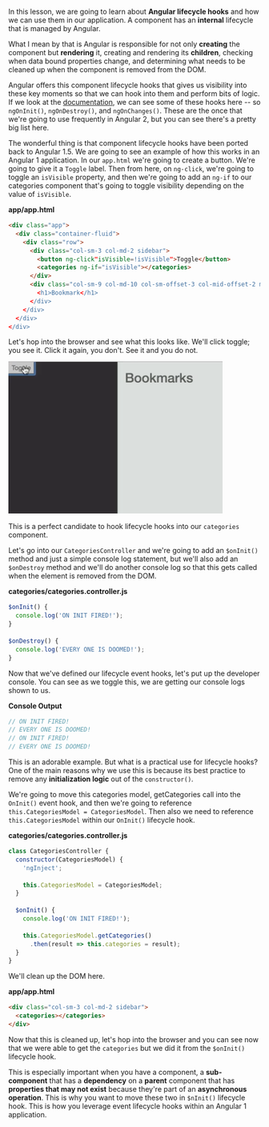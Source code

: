 In this lesson, we are going to learn about **Angular lifecycle hooks** and how we can use them in our application. A component has an **internal** lifecycle that is managed by Angular.

What I mean by that is Angular is responsible for not only **creating** the component but **rendering** it, creating and rendering its **children**, checking when data bound properties change, and determining what needs to be cleaned up when the component is removed from the DOM.

Angular offers this component lifecycle hooks that gives us visibility into these key moments so that we can hook into them and perform bits of logic. If we look at the [documentation](https://angular.io/docs/ts/latest/guide/lifecycle-hooks.html#!#hooks-overview), we can see some of these hooks here -- so `ngOnInit()`, `ngOnDestroy()`, and `ngOnChanges()`. These are the once that we're going to use frequently in Angular 2, but you can see there's a pretty big list here.

The wonderful thing is that component lifecycle hooks have been ported back to Angular 1.5. We are going to see an example of how this works in an Angular 1 application. In our `app.html` we're going to create a button. We're going to give it a `Toggle` label. Then from here, on `ng-click`, we're going to toggle an `isVisible` property, and then we're going to add an `ng-if` to our categories component that's going to toggle visibility depending on the value of `isVisible`.

**app/app.html**
```html
<div class="app">
  <div class="container-fluid">
    <div class="row">
      <div class="col-sm-3 col-md-2 sidebar">
        <button ng-click"isVisible=!isVisible">Toggle</button>
        <categories ng-if="isVisible"></categories>
      </div>
      <div class="col-sm-9 col-md-10 col-sm-offset-3 col-mid-offset-2 main>
        <h1>Bookmark</h1>
      </div>
    </div>
  </div>
</div>
```
Let's hop into the browser and see what this looks like. We'll click toggle; you see it. Click it again, you don't. See it and you do not. 

![Toggled Visibility](../images/angular-1-x-initialize-angular-components-with-lifecycle-hooks-toggled-visibility.png)

This is a perfect candidate to hook lifecycle hooks into our `categories` component.

Let's go into our `CategoriesController` and we're going to add an `$onInit()` method and just a simple console log statement, but we'll also add an `$onDestroy` method and we'll do another console log so that this gets called when the element is removed from the DOM.

**categories/categories.controller.js**
```javascript
$onInit() {
  console.log('ON INIT FIRED!');
}

$onDestroy() {
  console.log('EVERY ONE IS DOOMED!');
}
```
Now that we've defined our lifecycle event hooks, let's put up the developer console. You can see as we toggle this, we are getting our console logs shown to us. 

**Console Output**
```javascript
// ON INIT FIRED!
// EVERY ONE IS DOOMED!
// ON INIT FIRED!
// EVERY ONE IS DOOMED!
```
This is an adorable example. But what is a practical use for lifecycle hooks? One of the main reasons why we use this is because its best practice to remove any **initialization logic** out of the `constructor()`.

We're going to move this categories model, getCategories call into the `OnInit()` event hook, and then we're going to reference `this.CategoriesModel = CategoriesModel`. Then also we need to reference `this.CategoriesModel` within our `OnInit()` lifecycle hook. 

**categories/categories.controller.js**
```javascript
class CategoriesController {
  constructor(CategoriesModel) {
    'ngInject';

    this.CategoriesModel = CategoriesModel;
  }

  $onInit() {
    console.log('ON INIT FIRED!');

    this.CategoriesModel.getCategories()
      .then(result => this.categories = result);
  }
}
```
We'll clean up the DOM here.

**app/app.html**
```html
<div class="col-sm-3 col-md-2 sidebar">
  <categories></categories>
</div>
```
Now that this is cleaned up, let's hop into the browser and you can see now that we were able to get the `categories` but we did it from the `$onInit()` lifecycle hook.

This is especially important when you have a component, a **sub-component** that has a **dependency** on a **parent** component that has **properties that may not exist** because they're part of an **asynchronous operation**. This is why you want to move these two in `$nInit()` lifecycle hook. This is how you leverage event lifecycle hooks within an Angular 1 application.